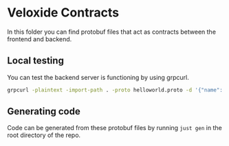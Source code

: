 # Veloxide Contracts

In this folder you can find protobuf files that act as contracts between the frontend and backend.

## Local testing

You can test the backend server is functioning by using grpcurl.

```sh
grpcurl -plaintext -import-path . -proto helloworld.proto -d '{"name": "Tonic"}' '[::1]:8080' helloworld.Greeter/SayHello 
```

## Generating code

Code can be generated from these protobuf files by running `just gen` in the root directory of the repo.

